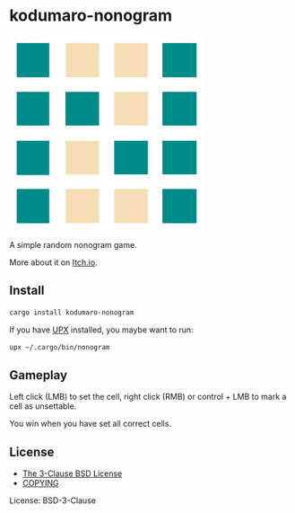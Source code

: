 # kodumaro-nonogram

![Nonogram](https://github.com/cacilhas/nonogram/raw/master/nonogram.png)

A simple random nonogram game.

More about it on [Itch.io](https://cacilhas.itch.io/nonogram).

## Install

```sh
cargo install kodumaro-nonogram
```

If you have [UPX](https://upx.github.io/) installed, you maybe want to run:

```sh
upx ~/.cargo/bin/nonogram
```

## Gameplay

Left click (LMB) to set the cell, right click (RMB) or control + LMB to mark a
cell as unsettable.

You win when you have set all correct cells.

## License

- [The 3-Clause BSD License](https://opensource.org/licenses/BSD-3-Clause)
- [COPYING](https://github.com/cacilhas/nonogram/blob/master/COPYING)

License: BSD-3-Clause

